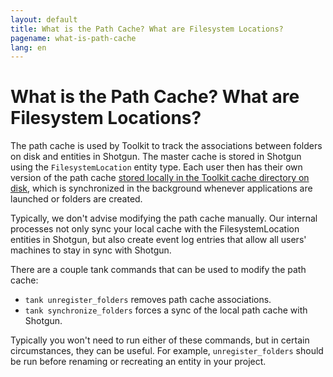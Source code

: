 ```yaml
---
layout: default
title: What is the Path Cache? What are Filesystem Locations?
pagename: what-is-path-cache
lang: en
---
```


# What is the Path Cache? What are Filesystem Locations?

The path cache is used by Toolkit to track the associations between folders on disk and entities in Shotgun. 
The master cache is stored in Shotgun using the `FilesystemLocation` entity type. Each user then has their own version 
of the path cache [stored locally in the Toolkit cache directory on disk](./where-is-my-cache.md), which is synchronized in the background 
whenever applications are launched or folders are created.

Typically, we don't advise modifying the path cache manually. Our internal processes not only sync your local cache 
with the FilesystemLocation entities in Shotgun, but also create event log entries that allow all users'
 machines to stay in sync with Shotgun. 

There are a couple tank commands that can be used to modify the path cache:

 - `tank unregister_folders` removes path cache associations.
 - `tank synchronize_folders` forces a sync of the local path cache with Shotgun.
 
Typically you won't need to run either of these commands, but in certain circumstances, they can be useful.
 For example, `unregister_folders` should be run before renaming or recreating an entity in your project. 
